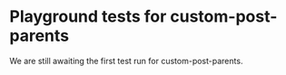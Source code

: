# Playground tests for custom-post-parents
We are still awaiting the first test run for custom-post-parents.
